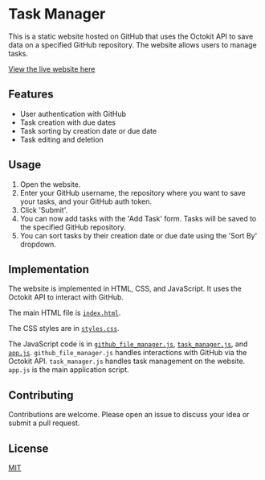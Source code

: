 # Task Manager

This is a static website hosted on GitHub that uses the Octokit API to save data on a specified GitHub repository. The website allows users to manage tasks.

[View the live website here](https://<username>.github.io/<repository>)

## Features

- User authentication with GitHub
- Task creation with due dates
- Task sorting by creation date or due date
- Task editing and deletion

## Usage

1. Open the website.
2. Enter your GitHub username, the repository where you want to save your tasks, and your GitHub auth token.
3. Click 'Submit'.
4. You can now add tasks with the 'Add Task' form. Tasks will be saved to the specified GitHub repository.
5. You can sort tasks by their creation date or due date using the 'Sort By' dropdown.

## Implementation

The website is implemented in HTML, CSS, and JavaScript. It uses the Octokit API to interact with GitHub.

The main HTML file is [`index.html`](https://github.com/your-username/your-repo/blob/main/index.html).

The CSS styles are in [`styles.css`](https://github.com/your-username/your-repo/blob/main/styles.css).

The JavaScript code is in [`github_file_manager.js`](https://github.com/your-username/your-repo/blob/main/github_file_manager.js), [`task_manager.js`](https://github.com/your-username/your-repo/blob/main/task_manager.js), and [`app.js`](https://github.com/your-username/your-repo/blob/main/app.js). `github_file_manager.js` handles interactions with GitHub via the Octokit API. `task_manager.js` handles task management on the website. `app.js` is the main application script.

## Contributing

Contributions are welcome. Please open an issue to discuss your idea or submit a pull request.

## License

[MIT](https://choosealicense.com/licenses/mit/)